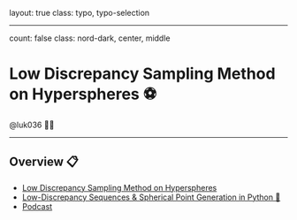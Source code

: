 layout: true
class: typo, typo-selection

---

count: false
class: nord-dark, center, middle

# Low Discrepancy Sampling Method on Hyperspheres ⚽

@luk036 👨‍💻

---

## Overview 📋

- [Low Discrepancy Sampling Method on Hyperspheres](slides.html)
- [Low-Discrepancy Sequences & Spherical Point Generation in Python 🐍](lds-gen-remark.html)
- [Podcast](https://podlm.ai/zh/ai-podcast/2dfo5um2hpw4gp)
